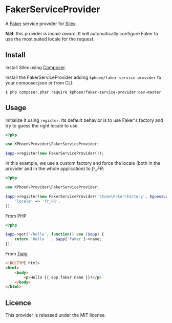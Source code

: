 FakerServiceProvider
====================

A [Faker](https://github.com/fzaninotto/Faker) service provider for [Silex](http://silex.sensiolabs.org/).

**N.B**: this provider is *locale aware*. It will automatically configure Faker
to use the most suited locale for the request.


## Install

Install Silex using [Composer](http://getcomposer.org/).

Install the FakerServiceProvider adding `kphoen/faker-service-provider` to your composer.json or from CLI:

```
$ php composer.phar require kphoen/faker-service-provider:dev-master
```


## Usage

Initialize it using `register`. Its default behavior is to use Faker's factory
and try to guess the right locale to use.
```php
<?php

use KPhoen\Provider\FakerServiceProvider;

$app->register(new FakerServiceProvider());
```

In this example, we use a custom factory and force the locale (both in the
provider and in the whole application) to *fr_FR*:
```php
<?php

use KPhoen\Provider\FakerServiceProvider;

$app->register(new FakerServiceProvider('\Acme\Faker\Factory', $guessLocale = false), array(
    'locale' => 'fr_FR',
));
```

From PHP
```php
<?php

$app->get('/hello', function() use ($app) {
    return 'Hello ' . $app['faker']->name;
});
```

From [Twig](http://twig.sensiolabs.org/)
```html
<!DOCTYPE html>
<html>
    <body>
        <p>Hello {{ app.faker.name }}!</p>
    </body>
</html>
```


## Licence

This provider is released under the MIT license.
